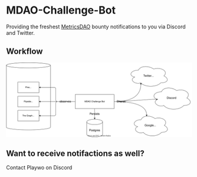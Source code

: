 # MDAO-Challenge-Bot

Providing the freshest [MetricsDAO](https://metricsdao.xyz/) bounty notifications to you via Discord and Twitter.

## Workflow
<img src="doc/structure.svg" />

## Want to receive notifactions as well?

Contact Playwo on Discord
